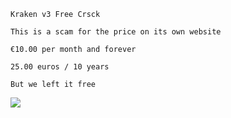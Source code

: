 ``Kraken v3 Free Crsck``

``This is a scam for the price on its own website``

``€10.00 per month and forever``

``25.00 euros / 10 years``

``But we left it free``

<img src="https://media.discordapp.net/attachments/1045717032349474886/1137200300281843783/dffg51f-9800b06a-cbad-4dbe-bafc-ffc36ee49abf.gif"/>
